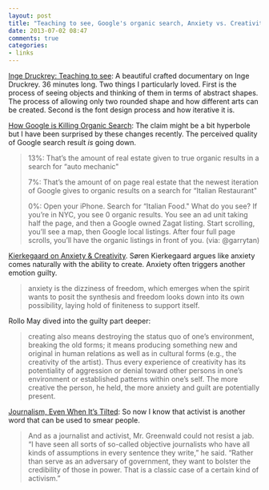 ```yaml
---
layout: post
title: "Teaching to see, Google's organic search, Anxiety vs. Creativity and Journalism vs. Activism"
date: 2013-07-02 08:47
comments: true
categories: 
- links
---
```


[Inge Druckrey: Teaching to see](http://teachingtosee.org/film/TeachingToSee.html): A beautiful crafted documentary on Inge Druckrey. 36 minutes long. Two things I particularly loved.  First is the process of seeing objects and thinking of them in terms of abstract shapes. The process of allowing only two rounded shape and how different arts can be created. Second is the font design process and how iterative it is. 

[How Google is Killing Organic Search](http://blog.tutorspree.com/post/54349646327/death-of-organic-search): The claim might be a bit hyperbole but I have been surprised by these changes recently. The perceived quality of Google search result *is* going down. 
> 13%: That’s the amount of real estate given to true organic results in a search for “auto mechanic" 
> 
> 7%: That’s the amount of on page real estate that the newest iteration of Google gives to organic results on a search for “Italian Restaurant"
> 
> 0%: Open your iPhone. Search for “Italian Food." What do you see? If you’re in NYC, you see 0 organic results. You see an ad unit taking half the page, and then a Google owned Zagat listing. Start scrolling, you’ll see a map, then Google local listings. After four full page scrolls, you’ll have the organic listings in front of you.
(via: @garrytan)

[Kierkegaard on Anxiety & Creativity](http://www.brainpickings.org/index.php/2013/06/19/kierkegaard-on-anxiety-and-creativity/). 
Søren Kierkegaard argues like anxiety comes naturally with the ability to create. Anxiety often triggers another emotion guilty. 
> anxiety is the dizziness of freedom, which emerges when the spirit wants to posit the synthesis and freedom looks down into its own possibility, laying hold of finiteness to support itself. 

Rollo May dived into the guilty part deeper:
> creating also means destroying the status quo of one’s environment, breaking the old forms; it means producing something new and original in human relations as well as in cultural forms (e.g., the creativity of the artist). Thus every experience of creativity has its potentiality of aggression or denial toward other persons in one’s environment or established patterns within one’s self. 
> The more creative the person, he held, the more anxiety and guilt are potentially present.





[Journalism, Even When It’s Tilted](http://www.nytimes.com/2013/07/01/business/media/journalism-is-still-at-work-even-when-its-practitioner-has-a-slant.html?smid=tw-share&pagewanted=all&_r=0): So now I know that activist is another word that can be used to smear people. 
> And as a journalist and activist, Mr. Greenwald could not resist a jab. “I have seen all sorts of so-called objective journalists who have all kinds of assumptions in every sentence they write,” he said. “Rather than serve as an adversary of government, they want to bolster the credibility of those in power. That is a classic case of a certain kind of activism.”

